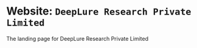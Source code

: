 # Website: `DeepLure Research Private Limited`

The landing page for DeepLure Research Private Limited
